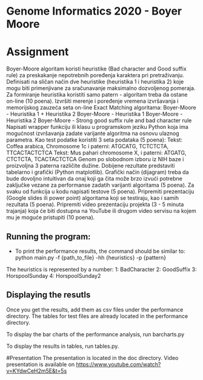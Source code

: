 # Genome Informatics 2020 - Boyer Moore

# Assignment

Boyer-Moore algoritam koristi heuristike (Bad character and Good suffix rule) za preskakanje nepotrebnih poređenja 
karaktera pri pretraživanju. 
Definisati na sličan način dve heuristike (heuristika 1 i heuristika 2) koje mogu biti primenjivane za sračunavanje 
maksimalno dozvoljenog pomeraja. Za formiranje heuristika koristiti samo patern - algoritam treba da ostane on-line 
(10 poena).
Izvršiti merenje i poređenje vremena izvršavanja i memorijskog zauzeća seta on-line Exact Matching algoritama:
Boyer-Moore - Heuristika 1 + Heuristika 2
Boyer-Moore - Heuristika 1
Boyer-Moore - Heuristika 2
Boyer-Moore - Strong good suffix rule and bad character rule
Napisati wrapper funkciju ili klasu u programskom jeziku Python koja ima mogućnost izvršavanja zadate varijante 
algoritma na osnovu ulaznog parametra. Kao test podatke koristiti 3 seta podataka (5 poena):
Tekst: Coffea arabica, Chromosome 1c i paterni: ATGCATG, TCTCTCTA, TTCACTACTCTCA
Tekst: Mus pahari chromosome X, i paterni: ATGATG, CTCTCTA, TCACTACTCTCA
Genom po slobodnom izboru iz NIH baze i proizvoljna 3 paterna različite dužine.
Dobijene rezultate predstaviti tabelarno i grafički (Python matplotlib). 
Grafički način (dijagram) treba da bude dovoljno intuitivan da onaj koji ga čita može brzo izvući potrebne zaključke 
vezane za performanse zadatih varijanti algoritama (5 poena).
Za svaku od funkcija u kodu napisati testove (5 poena).
Pripremiti prezentaciju (Google slides ili power point) algoritama koji se testiraju, kao i samih rezultata (5 poena).
Pripremiti video prezentaciju projekta (3 - 5 minuta trajanja) koja će biti dostupna na YouTube ili drugom video servisu 
na kojem mu je moguće pristupiti (10 poena).


## Running the program:

- To print the performance results, the command should be similar to:
python main.py -f {path_to_file} -hh {heuristics} -p {pattern}

The heuristics is represented by a number:
    1: BadCharacter
    2: GoodSuffix
    3: HorspoolSunday
    4: HorspoolSunday2
    
## Displaying the resutls

Once you get the results, add them as csv files under the performance directory. The tables for test files are already located
in the performance directory.

To display the bar charts of the performance analysis, run barcharts.py

To display the results in tables, run tables.py.

#Presentation
The presentation is located in the doc directory.
Video presentation is available on https://www.youtube.com/watch?v=KYdwCeH2m5E&t=5s

